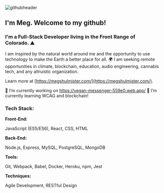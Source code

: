 ![githubheader](https://user-images.githubusercontent.com/65035613/123014979-98f0e500-d384-11eb-94d4-eac9c4edec53.png)


## I'm Meg. Welcome to my github!

### I'm a Full-Stack Developer living in the Front Range of Colorado. ⛰

I am inspired by the natural world around me and the opportunity to use technology to make the Earth a better place for all. 🌍 I am seeking remote opportunities in climate, blockchain, education, audio engineering, cannabis tech, and any altruistic organization. 

Learn more at [https://megshulmister.com/](https://megshulmister.com/).

🔭 I’m currently working on https://vegan-messenger-559e0.web.app/ 
🌱 I’m currently learning WCAG and blockchain! 

### Tech Stack:

**Front-End:**

JavaScript (ES5/ES6), React, CSS, HTML

**Back-End:**

Node.js, Express, MySQL, PostgreSQL, MongoDB

**Tools:**

Git, Webpack, Babel, Docker, Heroku, npm, Jest

**Techniques:**

Agile Development, RESTful Design

<!--
**earthlymeg/earthlymeg** is a ✨ _special_ ✨ repository because its `README.md` (this file) appears on your GitHub profile.

Here are some ideas to get you started:

- 🔭 I’m currently working on ...
- 🌱 I’m currently learning ...![me](https://user-images.githubusercontent.com/65035613/123011410-8aeb9600-d37d-11eb-93cf-f6769fbb8e15.jpg)

- 👯 I’m looking to collaborate on ...
- 🤔 I’m looking for help with ...
- 💬 Ask me about ...
- 📫 How to reach me: ...
- 😄 Pronouns: ...
- ⚡ Fun fact: ...
-->
